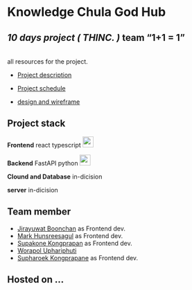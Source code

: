 # Knowledge Chula God Hub

## _10 days project ( THINC. )_ team <q>1+1 = 1</q>

<br>
all resources for the project.

- [Project description](https://docs.google.com/document/d/1JSyAQQS7onfrz4rylOuJ2YZ7Lxr6-Bs5zK3irCddFMA/edit?usp=sharing)

- [Project schedule](https://docs.google.com/spreadsheets/d/1J5ZeQBW8tueLeW9UfQVjjlLHLRjsFEgvFFmfiL5OKZE/edit?usp=sharing)

- [design and wireframe](https://www.figma.com/file/f34wH6VecwukhGc0DzvSjz/1%2B1%3D1?node-id=0%3A1)

## Project stack

**Frontend** react typescript <img src="https://upload.wikimedia.org/wikipedia/commons/thumb/a/a7/React-icon.svg/1200px-React-icon.svg.png" width ="25">

**Backend** FastAPI python <img src="https://miro.medium.com/max/800/1*Q5EUk28Xc3iCDoMSkrd1_w.png" width="25">

**Clound and Database** in-dicision

**server** in-dicision

## Team member

- [Jirayuwat Boonchan](https://github.com/jirayuwat12) as Frontend dev.
- [Mark Hunsreesagul](https://github.com/CodingForTheBlind) as Frontend dev.
- [Supakone Kongprapan](https://github.com/preamza02) as Frontend dev.
- [Worapol Uphariphuti](https://github.com/worapol19)
- [Supharoek Kongprapane](https://github.com/jirayuwat12) as Frontend dev.

## Hosted on ...
